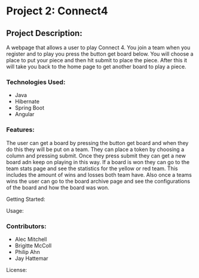<h1>Project 2: Connect4</h1>

<h2>Project Description:</h2>

A webpage that allows a user to play Connect 4. You join a team when you register and to play you press the button get board below. You will choose a place to put your piece and then hit submit to place the piece. After this it will take you back to the home page to get another board to play a piece.

<h3>Technologies Used:</h3>

* Java
* Hibernate
* Spring Boot
* Angular

<h3>Features:</h3>

The user can get a board by pressing the button get board and when they do this they will be put on a team. They can place a token by choosing a column and pressing submit. Once they press submit they can get a new board adn keep on playing in this way. If a board is won they can go to the team stats page and see the statistics for the yellow or red team. This includes the amount of wins and losses both team have. Also once a teams wins the user can go to the board archive page and see the configurations of the board and how the board was won. 


Getting Started:

Usage:

<h3>Contributors:</h3>

* Alec Mitchell
* Brigitte McColl
* Philip Ahn
* Jay Hattemar

License:
